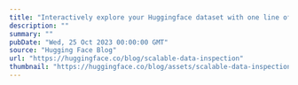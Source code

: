 ```yaml
---
title: "Interactively explore your Huggingface dataset with one line of code"
description: ""
summary: ""
pubDate: "Wed, 25 Oct 2023 00:00:00 GMT"
source: "Hugging Face Blog"
url: "https://huggingface.co/blog/scalable-data-inspection"
thumbnail: "https://huggingface.co/blog/assets/scalable-data-inspection/thumbnail.png"
---
```


